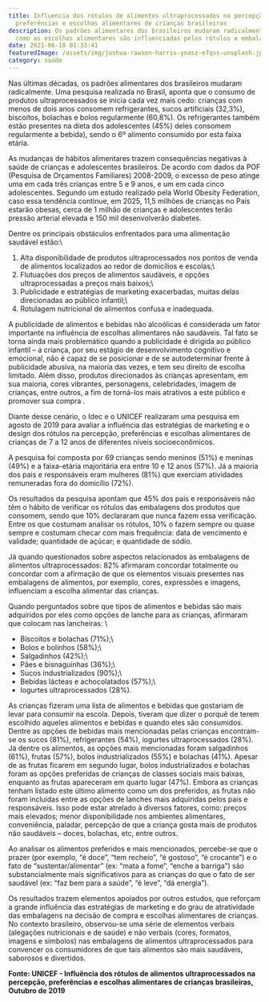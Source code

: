 ```yaml
---
title: Influencia dos rótulos de alimentos ultraprocessados na percepção,
  preferências e escolhas alimentares de crianças brasileiras
description: Os padrões alimentares dos brasileiros mudaram radicalmente, mas
  como as escolhas alimentares são influenciadas pelos rótulos e embalagens?
date: 2021-06-18 01:33:41
featuredImage: /assets/img/joshua-rawson-harris-ynasz-e7qss-unsplash.jpg
category: saúde
---
```

Nas últimas décadas, os padrões alimentares dos brasileiros mudaram radicalmente. Uma pesquisa realizada no Brasil, aponta que o consumo de produtos ultraprocessados se inicia cada vez mais cedo: crianças com menos de dois anos consomem refrigerantes, sucos artificiais (32,3%), biscoitos, bolachas e bolos regularmente (60,8%). Os refrigerantes também estão presentes na dieta dos adolescentes (45%) deles consomem regularmente a bebida), sendo o 6º alimento consumido por esta faixa etária.



As mudanças de hábitos alimentares trazem consequências negativas à saúde de crianças e adolescentes brasileiros. De acordo com dados da POF (Pesquisa de Orçamentos Familiares) 2008-2009, o excesso de peso atinge uma em cada três crianças entre 5 e 9 anos, e um em cada cinco adolescentes. Segundo um estudo realizado pela World Obesity Federation, caso essa tendência continue, em 2025, 11,5 milhões de crianças no País estarão obesas, cerca de 1 milhão de crianças e adolescentes terão pressão arterial elevada e 150 mil desenvolverão diabetes.



Dentre os principais obstáculos enfrentados para uma alimentação saudável estão:\
1) Alta disponibilidade de produtos ultraprocessados nos pontos de venda de alimentos localizados ao redor de domicílios e escolas;\
2) Flutuações dos preços de alimentos saudáveis, e opções ultraprocessadas a preços mais baixos;\
3) Publicidade e estratégias de marketing exacerbadas, muitas delas direcionadas ao público infantil;\
4) Rotulagem nutricional de alimentos confusa e inadequada.



A publicidade de alimentos e bebidas não alcoólicas é considerada um fator importante na influência de escolhas alimentares não saudáveis. Tal fato se torna ainda mais problemático quando a publicidade é dirigida ao público infantil – a criança, por seu estágio de desenvolvimento cognitivo e emocional, não é capaz de se posicionar e de se autodeterminar frente à publicidade abusiva, na maioria das vezes, e tem seu direito de escolha limitado. Além disso, produtos direcionados às crianças apresentam, em sua maioria, cores vibrantes, personagens, celebridades, imagem de crianças, entre outros, a fim de torná-los mais atrativos a este público e promover sua compra .



Diante desse cenário, o Idec e o UNICEF realizaram uma pesquisa em agosto de 2019 para avaliar a influência das estratégias de marketing e o design dos rótulos na percepção, preferências e escolhas alimentares de crianças de 7 a 12 anos de diferentes níveis socioeconômicos.



A pesquisa foi composta por 69 crianças sendo meninos (51%) e meninas (49%) e a faixa-etária majoritária era entre 10 e 12 anos (57%). Já a maioria dos pais e responsáveis eram mulheres (81%) que exerciam atividades remuneradas fora do domicílio (72%).



Os resultados da pesquisa apontam que 45% dos pais e responsáveis não têm o hábito de verificar os rótulos das embalagens dos produtos que consomem, sendo que 10% declararam que nunca fazem essa verificação. Entre os que costumam analisar os rótulos, 10% o fazem sempre ou quase sempre e costumam checar com mais frequência: data de vencimento e validade; quantidade de açúcar; e quantidade de sódio.



Já quando questionados sobre aspectos relacionados às embalagens de alimentos ultraprocessados: 82% afirmaram concordar totalmente ou concordar com a afirmação de que os elementos visuais presentes nas embalagens de alimentos, por exemplo, cores, expressões e imagens, influenciam a escolha alimentar das crianças.



Quando perguntados sobre que tipos de alimentos e bebidas são mais adquiridos por eles como opções de lanche para as crianças, afirmaram que colocam nas lancheiras: \
- Biscoitos e bolachas (71%);\
- Bolos e bolinhos (58%);\
- Salgadinhos (42%);\
- Pães e bisnaguinhas (36%);\
- Sucos industrializados (90%);\
- Bebidas lácteas e achocolatados (57%);\
- Iogurtes ultraprocessados (28%).



As crianças fizeram uma lista de alimentos e bebidas que gostariam de levar para consumir na escola. Depois, tiveram que dizer o porquê de terem escolhido aqueles alimentos e bebidas e quando eles são consumidos. Dentre as opções de bebidas mais mencionadas pelas crianças encontram-se os sucos (81%), refrigerantes (54%), iogurtes ultraprocessados (28%). Já dentre os alimentos, as opções mais mencionadas foram salgadinhos (61%), frutas (57%), bolos industrializados (55%) e bolachas (41%). Apesar de as frutas ficarem em segundo lugar, bolos industrializados e bolachas foram as opções preferidas de crianças de classes sociais mais baixas, enquanto as frutas apareceram em quarto lugar (47%). Embora as crianças tenham listado este último alimento como um dos preferidos, as frutas não foram incluídas entre as opções de lanches mais adquiridas pelos pais e responsáveis. Isso pode estar atrelado à diversos fatores, como: preços mais elevados; menor disponibilidade nos ambientes alimentares, conveniência, paladar, percepção de que a criança gosta mais de produtos não saudáveis – doces, bolachas, etc, entre outros.



Ao analisar os alimentos preferidos e mais mencionados, percebe-se que o prazer (por exemplo, “é doce”, “tem recheio”, “é gostoso”, “é crocante”) e o fato de “sustentar/alimentar” (ex: “mata a fome”, “enche a barriga”) são substancialmente mais significativos para as crianças do que o fato de ser saudável (ex: “faz bem para a saúde”, “é leve”, “dá energia”).



Os resultados trazem elementos apoiados por outros estudos, que reforçam a grande influência das estratégias de marketing e do grau de atratividade das embalagens na decisão de compra e escolhas alimentares de crianças. No contexto brasileiro, observou-se uma série de elementos verbais (alegações nutricionais e de saúde) e não verbais (cores, formatos, imagens e símbolos) nas embalagens de alimentos ultraprocessados para convencer os consumidores de que tais alimentos são mais saudáveis, saborosos e divertidos.



**Fonte: UNICEF - Influência dos rótulos de alimentos ultraprocessados na percepção, preferências e escolhas alimentares de crianças brasileiras, Outubro de 2019**